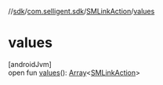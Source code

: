 //[sdk](../../../index.md)/[com.selligent.sdk](../index.md)/[SMLinkAction](index.md)/[values](values.md)

# values

[androidJvm]\
open fun [values](values.md)(): [Array](https://kotlinlang.org/api/latest/jvm/stdlib/kotlin/-array/index.html)&lt;[SMLinkAction](index.md)&gt;
